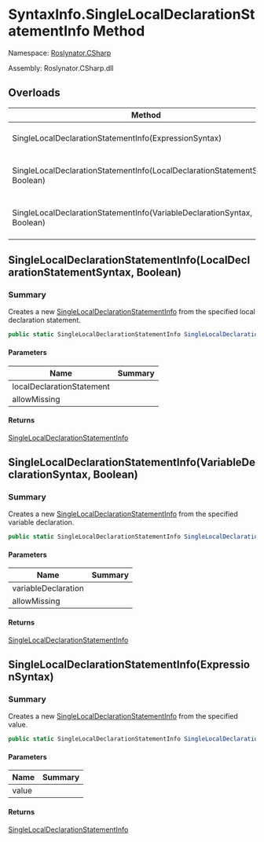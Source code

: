 # SyntaxInfo\.SingleLocalDeclarationStatementInfo Method

Namespace: [Roslynator.CSharp](../../README.md)

Assembly: Roslynator\.CSharp\.dll

## Overloads

| Method | Summary |
| ------ | ------- |
| SingleLocalDeclarationStatementInfo\(ExpressionSyntax\) | Creates a new [SingleLocalDeclarationStatementInfo](../../Syntax/SingleLocalDeclarationStatementInfo/README.md) from the specified value\. |
| SingleLocalDeclarationStatementInfo\(LocalDeclarationStatementSyntax, Boolean\) | Creates a new [SingleLocalDeclarationStatementInfo](../../Syntax/SingleLocalDeclarationStatementInfo/README.md) from the specified local declaration statement\. |
| SingleLocalDeclarationStatementInfo\(VariableDeclarationSyntax, Boolean\) | Creates a new [SingleLocalDeclarationStatementInfo](../../Syntax/SingleLocalDeclarationStatementInfo/README.md) from the specified variable declaration\. |

## SingleLocalDeclarationStatementInfo\(LocalDeclarationStatementSyntax, Boolean\)

### Summary

Creates a new [SingleLocalDeclarationStatementInfo](../../Syntax/SingleLocalDeclarationStatementInfo/README.md) from the specified local declaration statement\.

```csharp
public static SingleLocalDeclarationStatementInfo SingleLocalDeclarationStatementInfo(LocalDeclarationStatementSyntax localDeclarationStatement, bool allowMissing = false)
```

#### Parameters

| Name | Summary |
| ---- | ------- |
| localDeclarationStatement | |
| allowMissing | |

#### Returns

[SingleLocalDeclarationStatementInfo](../../Syntax/SingleLocalDeclarationStatementInfo/README.md)


## SingleLocalDeclarationStatementInfo\(VariableDeclarationSyntax, Boolean\)

### Summary

Creates a new [SingleLocalDeclarationStatementInfo](../../Syntax/SingleLocalDeclarationStatementInfo/README.md) from the specified variable declaration\.

```csharp
public static SingleLocalDeclarationStatementInfo SingleLocalDeclarationStatementInfo(VariableDeclarationSyntax variableDeclaration, bool allowMissing = false)
```

#### Parameters

| Name | Summary |
| ---- | ------- |
| variableDeclaration | |
| allowMissing | |

#### Returns

[SingleLocalDeclarationStatementInfo](../../Syntax/SingleLocalDeclarationStatementInfo/README.md)


## SingleLocalDeclarationStatementInfo\(ExpressionSyntax\)

### Summary

Creates a new [SingleLocalDeclarationStatementInfo](../../Syntax/SingleLocalDeclarationStatementInfo/README.md) from the specified value\.

```csharp
public static SingleLocalDeclarationStatementInfo SingleLocalDeclarationStatementInfo(ExpressionSyntax value)
```

#### Parameters

| Name | Summary |
| ---- | ------- |
| value | |

#### Returns

[SingleLocalDeclarationStatementInfo](../../Syntax/SingleLocalDeclarationStatementInfo/README.md)


